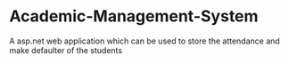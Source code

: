 # Academic-Management-System
A asp.net web application which can be used to store the attendance and make defaulter of the students
